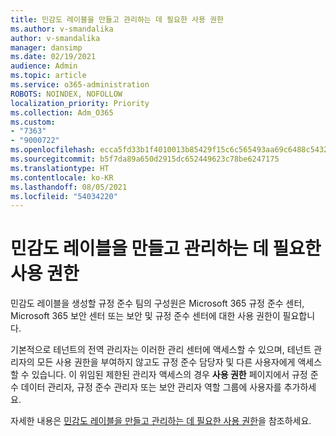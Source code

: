 ```yaml
---
title: 민감도 레이블을 만들고 관리하는 데 필요한 사용 권한
ms.author: v-smandalika
author: v-smandalika
manager: dansimp
ms.date: 02/19/2021
audience: Admin
ms.topic: article
ms.service: o365-administration
ROBOTS: NOINDEX, NOFOLLOW
localization_priority: Priority
ms.collection: Adm_O365
ms.custom:
- "7363"
- "9000722"
ms.openlocfilehash: ecca5fd33b1f4010013b85429f15c6c565493aa69c6488c5432a7bb29432f738
ms.sourcegitcommit: b5f7da89a650d2915dc652449623c78be6247175
ms.translationtype: HT
ms.contentlocale: ko-KR
ms.lasthandoff: 08/05/2021
ms.locfileid: "54034220"
---
```

# <a name="permissions-required-to-create-and-manage-sensitivity-labels"></a>민감도 레이블을 만들고 관리하는 데 필요한 사용 권한

민감도 레이블을 생성할 규정 준수 팀의 구성원은 Microsoft 365 규정 준수 센터, Microsoft 365 보안 센터 또는 보안 및 규정 준수 센터에 대한 사용 권한이 필요합니다.

기본적으로 테넌트의 전역 관리자는 이러한 관리 센터에 액세스할 수 있으며, 테넌트 관리자의 모든 사용 권한을 부여하지 않고도 규정 준수 담당자 및 다른 사용자에게 액세스할 수 있습니다. 이 위임된 제한된 관리자 액세스의 경우 **사용 권한** 페이지에서 규정 준수 데이터 관리자, 규정 준수 관리자 또는 보안 관리자 역할 그룹에 사용자를 추가하세요.

자세한 내용은 [민감도 레이블을 만들고 관리하는 데 필요한 사용 권한](https://docs.microsoft.com/microsoft-365/compliance/get-started-with-sensitivity-labels)을 참조하세요.
